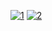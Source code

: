 <a href="https://ibb.co/NjK6SPW"><img src="https://i.ibb.co/hWVRfj2/1.png" alt="1" border="0"></a>
<a href="https://ibb.co/W3M52ks"><img src="https://i.ibb.co/JdGtsvC/2.png" alt="2" border="0"></a>
